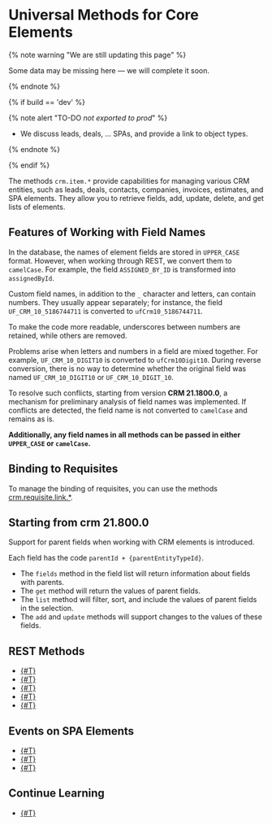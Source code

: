 # Universal Methods for Core Elements

{% note warning "We are still updating this page" %}

Some data may be missing here — we will complete it soon.

{% endnote %}

{% if build == 'dev' %}

{% note alert "TO-DO _not exported to prod_" %}

- We discuss leads, deals, … SPAs, and provide a link to object types.

{% endnote %}

{% endif %}

The methods `crm.item.*` provide capabilities for managing various CRM entities, such as leads, deals, contacts, companies, invoices, estimates, and SPA elements. They allow you to retrieve fields, add, update, delete, and get lists of elements.

## Features of Working with Field Names

In the database, the names of element fields are stored in `UPPER_CASE` format. However, when working through REST, we convert them to `camelCase`. For example, the field `ASSIGNED_BY_ID` is transformed into `assignedById`.

Custom field names, in addition to the `_` character and letters, can contain numbers. They usually appear separately; for instance, the field `UF_CRM_10_5186744711` is converted to `ufCrm10_5186744711`.

To make the code more readable, underscores between numbers are retained, while others are removed.

Problems arise when letters and numbers in a field are mixed together. For example, `UF_CRM_10_DIGIT10` is converted to `ufCrm10Digit10`. During reverse conversion, there is no way to determine whether the original field was named `UF_CRM_10_DIGIT10` or `UF_CRM_10_DIGIT_10`.

To resolve such conflicts, starting from version **CRM 21.1800.0**, a mechanism for preliminary analysis of field names was implemented. If conflicts are detected, the field name is not converted to `camelCase` and remains as is.

**Additionally, any field names in all methods can be passed in either `UPPER_CASE` or `camelCase`.**

## Binding to Requisites

To manage the binding of requisites, you can use the methods [crm.requisite.link.*](../requisites/links/index.md).

## Starting from crm 21.800.0

Support for parent fields when working with CRM elements is introduced.

Each field has the code `parentId + {parentEntityTypeId}`.

- The `fields` method in the field list will return information about fields with parents.
- The `get` method will return the values of parent fields.
- The `list` method will filter, sort, and include the values of parent fields in the selection.
- The `add` and `update` methods will support changes to the values of these fields.

## REST Methods

- [{#T}](crm-item-fields.md)
- [{#T}](crm-item-add.md)
- [{#T}](crm-item-update.md)
- [{#T}](crm-item-delete.md)
- [{#T}](crm-item-list.md)

## Events on SPA Elements

- [{#T}](events/on-crm-dynamic-item-add.md)
- [{#T}](events/on-crm-dynamic-item-update.md)
- [{#T}](events/on-crm-dynamic-item-delete.md)

## Continue Learning

- [{#T}](../../../tutorials/crm/how-to-add-crm-objects/how-to-add-user-field-to-spa.md)